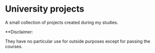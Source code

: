 # University projects

A small collection of projects created during my studies.

**Disclaimer:

 They have no particular use for outside purposes except for passing the courses.
